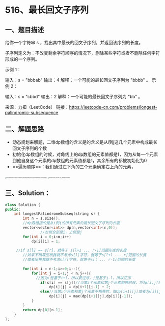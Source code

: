 # 516、最长回文子序列

## 一、题目描述

给你一个字符串 s ，找出其中最长的回文子序列，并返回该序列的长度。

子序列定义为：不改变剩余字符顺序的情况下，删除某些字符或者不删除任何字符形成的一个序列。

示例 1：

输入：s = "bbbab"
输出：4
解释：一个可能的最长回文子序列为 "bbbb" 。
示例 2：

输入：s = "cbbd"
输出：2
解释：一个可能的最长回文子序列为 "bb" 。

来源：力扣（LeetCode）
链接：https://leetcode-cn.com/problems/longest-palindromic-subsequence

## 二、解题思路

- 动态规划来解题，二维dp数组的含义是的含义是从i到j这几个元素中构成最长回文子序列的个数
- 初始化dp数组的时候，对角线上的dp数组的元素值都是1，因为从每一个元素到他自身这个元素的dp数组的元素值都是1，其余所有的都被初始化为0
- ==遍历顺序==：我们通过左下角的三个元素确定右上角的元素，

<img src="../../../Downloads/3e044efa067077b64cf08c393e29d4025f26aa46eba1727c8948f3c0035a03da.jpg" alt="3e044efa067077b64cf08c393e29d4025f26aa46eba1727c8948f3c0035a03da" style="zoom:25%;" />

<img src="../../../Downloads/1600677121-aGPcPu-file_1600677121456.jpeg" alt="1600677121-aGPcPu-file_1600677121456" style="zoom:25%;" />

## 三、Solution：

```cpp
class Solution {
public:
    int longestPalindromeSubseq(string s) {
        int n = s.size();
        //dp数组指的是从i到j的所有元素的最长回文子序列的长度
        vector<vector<int>> dp(n,vector<int>(n,0));
				//左侧全部是i，上侧是j
        for(int i = 0;i<n;i++)
            dp[i][i] = 1;
        
     //if s[l] == s[r]，就等于 s[l+1 ... r-1]范围形成的长度 
		//如果不相等压根我就不考虑s[l]字符，就等于s[l+1 ... r]范围的长度 
 		//或者压根我就不考虑s[r]字符，就等于s[l ... r-1]范围的长度
      
        for(int i = n-1;i>=0;i--){
            for(int j = i+1;j < n;j++){
              //因为i是基于i+1，所以要逆序，j是基于j-1，所以正序
                if(s[i] == s[j])//当第i个元素和第j个元素相等时候，将dp[i,j]由原来的dp[i+1,j-1]+2
                    dp[i][j] = dp[i+1][j-1] + 2;
                else//当第i个元素和第j个元素不相等时，取dp[i+1][j]或者dp[i][j-1]中较大的
                    dp[i][j] = max(dp[i+1][j],dp[i][j-1]);
            }
        }
        return dp[0][n-1];
    }
};
```

